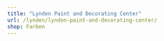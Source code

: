 ```yaml
---
title: "Lynden Paint and Decorating Center"
url: /lynden/lynden-paint-and-decorating-center/
shop: Farben
---
```

